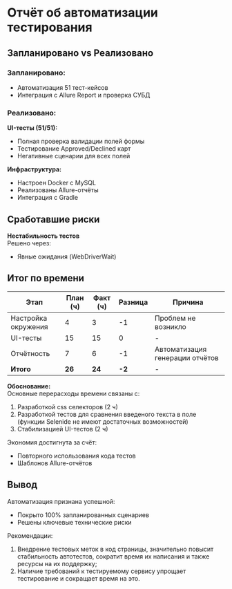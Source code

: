 # Отчёт об автоматизации тестирования

## Запланировано vs Реализовано

### Запланировано:
- Автоматизация 51 тест-кейсов
- Интеграция с Allure Report и проверка СУБД

### Реализовано:
**UI-тесты (51/51):**
- Полная проверка валидации полей формы
- Тестирование Approved/Declined карт
- Негативные сценарии для всех полей

**Инфраструктура:**
- Настроен Docker с MySQL
- Реализованы Allure-отчёты
- Интеграция с Gradle

## Сработавшие риски

**Нестабильность тестов**  
Решено через:
- Явные ожидания (WebDriverWait)

## Итог по времени

| Этап                | План (ч) | Факт (ч) | Разница | Причина                         |
|---------------------|----------|----------|---------|---------------------------------|
| Настройка окружения | 4        | 3        | -1      | Проблем не возникло             |
| UI-тесты            | 15       | 15       | 0       | -                               |
| Отчётность          | 7        | 6        | -1      | Автоматизация генерации отчётов |
| **Итого**           | **26**   | **24**   | **-2**  | -                               |

**Обоснование:**  
Основные перерасходы времени связаны с:
1. Разработкой css селекторов (2 ч)
2. Разработкой тестов для сравнения введеного текста в поле (функции Selenide не имеют достаточных возможностей)
3. Стабилизацией UI-тестов (2 ч)

Экономия достигнута за счёт:
- Повторного использования кода тестов
- Шаблонов Allure-отчётов

## Вывод

Автоматизация признана успешной:
- Покрыто 100% запланированных сценариев
- Решены ключевые технические риски

Рекомендации:
1. Внедрение тестовых меток в код страницы, значительно повысит стабильность автотестов, сократит время их написания и также ресурсы на их поддержку;
2. Наличие требований к тестируемому сервису упрощает тестирование и сокращает время на это. 
